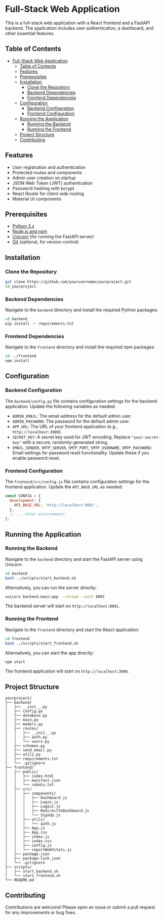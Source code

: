 # Full-Stack Web Application

This is a full-stack web application with a React frontend and a FastAPI backend. The application includes user authentication, a dashboard, and other essential features.

## Table of Contents

- [Full-Stack Web Application](#full-stack-web-application)
  - [Table of Contents](#table-of-contents)
  - [Features](#features)
  - [Prerequisites](#prerequisites)
  - [Installation](#installation)
    - [Clone the Repository](#clone-the-repository)
    - [Backend Dependencies](#backend-dependencies)
    - [Frontend Dependencies](#frontend-dependencies)
  - [Configuration](#configuration)
    - [Backend Configuration](#backend-configuration)
    - [Frontend Configuration](#frontend-configuration)
  - [Running the Application](#running-the-application)
    - [Running the Backend](#running-the-backend)
    - [Running the Frontend](#running-the-frontend)
  - [Project Structure](#project-structure)
  - [Contributing](#contributing)

## Features

- User registration and authentication
- Protected routes and components
- Admin user creation on startup
- JSON Web Token (JWT) authentication
- Password hashing with bcrypt
- React Router for client-side routing
- Material UI components

## Prerequisites

- [Python 3.x](https://www.python.org/downloads/)
- [Node.js and npm](https://nodejs.org/en/download/)
- [Uvicorn](https://www.uvicorn.org/) (for running the FastAPI server)
- [Git](https://git-scm.com/downloads) (optional, for version control)

## Installation

### Clone the Repository

```bash
git clone https://github.com/yourusername/yourproject.git
cd yourproject
```

### Backend Dependencies

Navigate to the `backend` directory and install the required Python packages:

```bash
cd backend
pip install -r requirements.txt
```

### Frontend Dependencies

Navigate to the `frontend` directory and install the required npm packages:

```bash
cd ../frontend
npm install
```

## Configuration

### Backend Configuration

The `backend/config.py` file contains configuration settings for the backend application. Update the following variables as needed:

- `ADMIN_EMAIL`: The email address for the default admin user.
- `ADMIN_PASSWORD`: The password for the default admin user.
- `APP_URL`: The URL of your frontend application (e.g., `http://localhost:3000`).
- `SECRET_KEY`: A secret key used for JWT encoding. Replace `"your-secret-key"` with a secure, randomly-generated string.
- `EMAIL_SENDER`, `SMTP_SERVER`, `SMTP_PORT`, `SMTP_USERNAME`, `SMTP_PASSWORD`: Email settings for password reset functionality. Update these if you enable password reset.

### Frontend Configuration

The `frontend/src/config.js` file contains configuration settings for the frontend application. Update the `API_BASE_URL` as needed:

```javascript
const CONFIG = {
  development: {
    API_BASE_URL: 'http://localhost:8001',
  },
  // ... other environments
};
```

## Running the Application

### Running the Backend

Navigate to the `backend` directory and start the FastAPI server using Uvicorn:

```bash
cd backend
bash ../scripts/start_backend.sh
```

Alternatively, you can run the server directly:

```bash
uvicorn backend.main:app --reload --port 8001
```

The backend server will start on `http://localhost:8001`.

### Running the Frontend

Navigate to the `frontend` directory and start the React application:

```bash
cd frontend
bash ../scripts/start_frontend.sh
```

Alternatively, you can start the app directly:

```bash
npm start
```

The frontend application will start on `http://localhost:3000`.

## Project Structure

```
yourproject/
├── backend/
│   ├── __init__.py
│   ├── config.py
│   ├── database.py
│   ├── main.py
│   ├── models.py
│   ├── routes/
│   │   ├── __init__.py
│   │   ├── auth.py
│   │   └── users.py
│   ├── schemas.py
│   ├── send_email.py
│   ├── utils.py
│   ├── requirements.txt
│   └── .gitignore
├── frontend/
│   ├── public/
│   │   ├── index.html
│   │   ├── manifest.json
│   │   └── robots.txt
│   ├── src/
│   │   ├── components/
│   │   │   ├── Dashboard.js
│   │   │   ├── Login.js
│   │   │   ├── Logout.js
│   │   │   ├── RedirectToDashboard.js
│   │   │   └── SignUp.js
│   │   ├── utils/
│   │   │   └── auth.js
│   │   ├── App.js
│   │   ├── App.css
│   │   ├── index.js
│   │   ├── index.css
│   │   ├── config.js
│   │   └── reportWebVitals.js
│   ├── package.json
│   ├── package-lock.json
│   └── .gitignore
├── scripts/
│   ├── start_backend.sh
│   └── start_frontend.sh
└── README.md
```

## Contributing

Contributions are welcome! Please open an issue or submit a pull request for any improvements or bug fixes.

